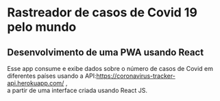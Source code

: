 # Rastreador de casos de Covid 19 pelo mundo
## Desenvolvimento de uma PWA usando React 
 
  Esse app consume e exibe dados sobre o número de casos de Covid em diferentes países usando a API:https://coronavirus-tracker-api.herokuapp.com/ ,  
  a partir de uma interface criada usando React JS.
